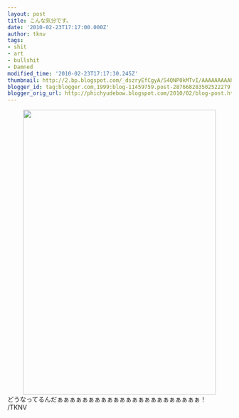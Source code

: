 ```yaml
---
layout: post
title: こんな気分です。
date: '2010-02-23T17:17:00.000Z'
author: tknv
tags:
- shit
- art
- bullshit
- Damned
modified_time: '2010-02-23T17:17:30.245Z'
thumbnail: http://2.bp.blogspot.com/_dszryEfCgyA/S4QNP0kMTvI/AAAAAAAAAh8/jxsTO8QGdOk/s72-c/tumblr_kxjrkfFZeI1qanb21o1_500.jpg
blogger_id: tag:blogger.com,1999:blog-11459759.post-287668283502522279
blogger_orig_url: http://phichyudebow.blogspot.com/2010/02/blog-post.html
---
```


<div class="separator" style="clear: both; text-align: center;"><a href="http://2.bp.blogspot.com/_dszryEfCgyA/S4QNP0kMTvI/AAAAAAAAAh8/jxsTO8QGdOk/s1600-h/tumblr_kxjrkfFZeI1qanb21o1_500.jpg" imageanchor="1" style="margin-left: 1em; margin-right: 1em;"><img border="0" height="640" src="http://2.bp.blogspot.com/_dszryEfCgyA/S4QNP0kMTvI/AAAAAAAAAh8/jxsTO8QGdOk/s640/tumblr_kxjrkfFZeI1qanb21o1_500.jpg" width="434" /></a></div>どうなってるんだぁぁぁぁぁぁぁぁぁぁぁぁぁぁぁぁぁぁぁぁぁぁぁ！<div class="blogger-post-footer">/TKNV</div>